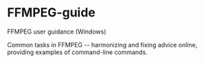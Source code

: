 # FFMPEG-guide
FFMPEG user guidance (Windows)

Common tasks in FFMPEG -- harmonizing and fixing advice online, providing examples of command-line commands.

